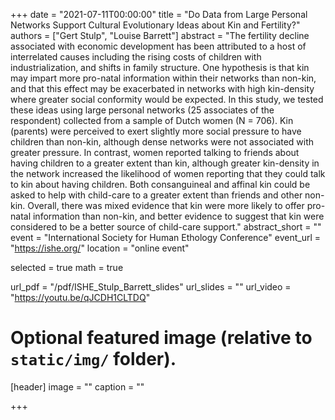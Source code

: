 +++
date = "2021-07-11T00:00:00"
title = "Do Data from Large Personal Networks Support Cultural Evolutionary Ideas about Kin and Fertility?"
authors = ["Gert Stulp", "Louise Barrett"]
abstract = "The fertility decline associated with economic development has been attributed to a host of interrelated causes including the rising costs of children with industrialization, and shifts in family structure. One hypothesis is that kin may impart more pro-natal information within their networks than non-kin, and that this effect may be exacerbated in networks with high kin-density where greater social conformity would be expected. In this study, we tested these ideas using large personal networks (25 associates of the respondent) collected from a sample of Dutch women (N = 706). Kin (parents) were perceived to exert slightly more social pressure to have children than non-kin, although dense networks were not associated with greater pressure. In contrast, women reported talking to friends about having children to a greater extent than kin, although greater kin-density in the network increased the likelihood of women reporting that they could talk to kin about having children. Both consanguineal and affinal kin could be asked to help with child-care to a greater extent than friends and other non-kin. Overall, there was mixed evidence that kin were more likely to offer pro-natal information than non-kin, and better evidence to suggest that kin were considered to be a better source of child-care support."
abstract_short = ""
event = "International Society for Human Ethology Conference"
event_url = "https://ishe.org/"
location = "online event"

selected = true
math = true

url_pdf = "/pdf/ISHE_Stulp_Barrett_slides"
url_slides = ""
url_video = "https://youtu.be/qJCDH1CLTDQ"


# Optional featured image (relative to `static/img/` folder).
[header]
image = ""
caption = ""

+++
